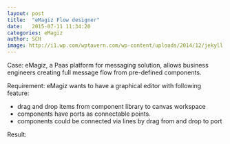 ```yaml
---
layout: post
title:  "eMagiz Flow designer"
date:   2015-07-11 11:34:20
categories: eMagiz
author: SCH 
image: http://i1.wp.com/wptavern.com/wp-content/uploads/2014/12/jekyll.png
---
```

Case: eMagiz, a Paas platform for messaging solution, allows business engineers creating full message flow from pre-defined components. 

Requirement: eMagiz wants to have a graphical editor with following feature:
- drag and drop items from component library to canvas workspace
- components have ports as connectable points. 
- components could be connected via lines by drag from and drop to port

Result:
